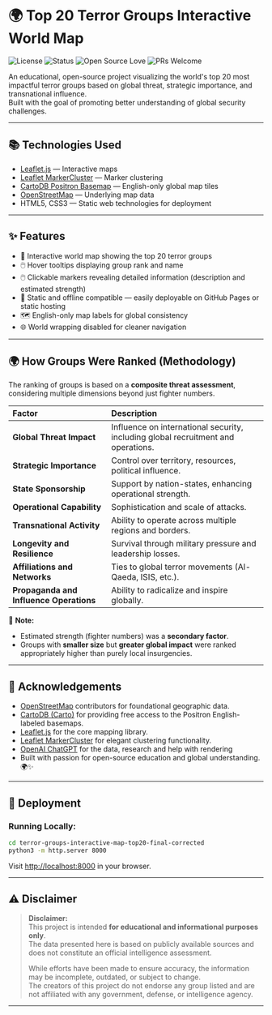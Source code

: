 
# 🌍 Top 20 Terror Groups Interactive World Map

![License](https://img.shields.io/badge/License-Apache_2.0-blue.svg)
![Status](https://img.shields.io/badge/Status-Active-brightgreen.svg)
![Open Source Love](https://img.shields.io/badge/Open%20Source-%E2%9D%A4-red.svg)
![PRs Welcome](https://img.shields.io/badge/PRs-welcome-blue.svg)

An educational, open-source project visualizing the world's top 20 most impactful terror groups based on global threat, strategic importance, and transnational influence.  
Built with the goal of promoting better understanding of global security challenges.

---

## 📚 Technologies Used

- [Leaflet.js](https://leafletjs.com/) — Interactive maps
- [Leaflet MarkerCluster](https://github.com/Leaflet/Leaflet.markercluster) — Marker clustering
- [CartoDB Positron Basemap](https://carto.com/basemaps/) — English-only global map tiles
- [OpenStreetMap](https://www.openstreetmap.org/) — Underlying map data
- HTML5, CSS3 — Static web technologies for deployment

---

## ✨ Features

- 📍 Interactive world map showing the top 20 terror groups
- 🖱️ Hover tooltips displaying group rank and name
- 🖱️ Clickable markers revealing detailed information (description and estimated strength)
- 🔗 Static and offline compatible — easily deployable on GitHub Pages or static hosting
- 🗺️ English-only map labels for global consistency
- 🌐 World wrapping disabled for cleaner navigation

---

## 🌍 How Groups Were Ranked (Methodology)

The ranking of groups is based on a **composite threat assessment**, considering multiple dimensions beyond just fighter numbers.

| Factor | Description |
|:---|:---|
| **Global Threat Impact** | Influence on international security, including global recruitment and operations. |
| **Strategic Importance** | Control over territory, resources, political influence. |
| **State Sponsorship** | Support by nation-states, enhancing operational strength. |
| **Operational Capability** | Sophistication and scale of attacks. |
| **Transnational Activity** | Ability to operate across multiple regions and borders. |
| **Longevity and Resilience** | Survival through military pressure and leadership losses. |
| **Affiliations and Networks** | Ties to global terror movements (Al-Qaeda, ISIS, etc.). |
| **Propaganda and Influence Operations** | Ability to radicalize and inspire globally. |

📌 **Note:**  
- Estimated strength (fighter numbers) was a **secondary factor**.
- Groups with **smaller size** but **greater global impact** were ranked appropriately higher than purely local insurgencies.

---

## 🙏 Acknowledgements

- [OpenStreetMap](https://www.openstreetmap.org/) contributors for foundational geographic data.
- [CartoDB (Carto)](https://carto.com/) for providing free access to the Positron English-labeled basemaps.
- [Leaflet.js](https://leafletjs.com/) for the core mapping library.
- [Leaflet MarkerCluster](https://github.com/Leaflet/Leaflet.markercluster) for elegant clustering functionality.
- [OpenAI ChatGPT](https://chatgpt.com) for the data, research and help with rendering
- Built with passion for open-source education and global understanding. 🌍✨

---

## 🚀 Deployment

### Running Locally:
```bash
cd terror-groups-interactive-map-top20-final-corrected
python3 -m http.server 8000
```
Visit [http://localhost:8000](http://localhost:8000) in your browser.

---

## ⚠️ Disclaimer

> **Disclaimer:**  
> This project is intended **for educational and informational purposes only**.  
> The data presented here is based on publicly available sources and does not constitute an official intelligence assessment.  
>  
> While efforts have been made to ensure accuracy, the information may be incomplete, outdated, or subject to change.  
> The creators of this project do not endorse any group listed and are not affiliated with any government, defense, or intelligence agency.

---
